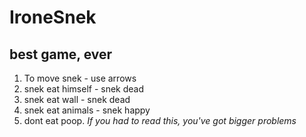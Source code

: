 # IroneSnek

## best game, ever

1. To move snek - use arrows
2. snek eat himself - snek dead
3. snek eat wall - snek dead
4. snek eat animals - snek happy
5. dont eat poop. *If you had to read this, you've got bigger problems*